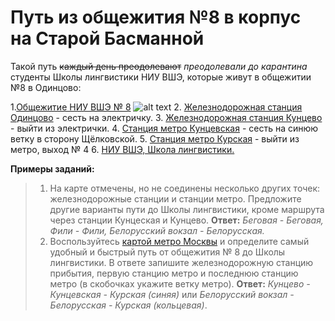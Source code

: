 # Путь из общежития №8 в корпус на Старой Басманной

Такой путь ~~каждый день преодолевают~~ *преодолевали до карантина* студенты Школы лингвистики НИУ ВШЭ, которые живут в общежитии №8 в Одинцово:

1.[Общежитие НИУ ВШЭ № 8](https://www.hse.ru/dormitory/3listnik/)
![alt text](https://www.hse.ru/pubs/share/direct/224124948.jpg)
  2. [Железнодорожная станция Одинцово](https://ru.wikipedia.org/wiki/%D0%9E%D0%B4%D0%B8%D0%BD%D1%86%D0%BE%D0%B2%D0%BE_(%D1%81%D1%82%D0%B0%D0%BD%D1%86%D0%B8%D1%8F)) - сесть на электричку.
  3. [Железнодорожная станция Кунцево](https://ru.wikipedia.org/wiki/%D0%9A%D1%83%D0%BD%D1%86%D0%B5%D0%B2%D0%BE_I) - выйти из электрички.
  4. [Станция метро Кунцевская](https://ru.wikipedia.org/wiki/%D0%9A%D1%83%D0%BD%D1%86%D0%B5%D0%B2%D1%81%D0%BA%D0%B0%D1%8F_(%D1%81%D1%82%D0%B0%D0%BD%D1%86%D0%B8%D1%8F_%D0%BC%D0%B5%D1%82%D1%80%D0%BE,_%D0%90%D1%80%D0%B1%D0%B0%D1%82%D1%81%D0%BA%D0%BE-%D0%9F%D0%BE%D0%BA%D1%80%D0%BE%D0%B2%D1%81%D0%BA%D0%B0%D1%8F_%D0%B8_%D0%A4%D0%B8%D0%BB%D1%91%D0%B2%D1%81%D0%BA%D0%B0%D1%8F_%D0%BB%D0%B8%D0%BD%D0%B8%D0%B8)) - сесть на синюю ветку в сторону Щёлковской.
  5. [Станция метро Курская](https://ru.wikipedia.org/wiki/%D0%9A%D1%83%D1%80%D1%81%D0%BA%D0%B0%D1%8F_(%D1%81%D1%82%D0%B0%D0%BD%D1%86%D0%B8%D1%8F_%D0%BC%D0%B5%D1%82%D1%80%D0%BE,_%D0%90%D1%80%D0%B1%D0%B0%D1%82%D1%81%D0%BA%D0%BE-%D0%9F%D0%BE%D0%BA%D1%80%D0%BE%D0%B2%D1%81%D0%BA%D0%B0%D1%8F_%D0%BB%D0%B8%D0%BD%D0%B8%D1%8F)) - выйти из метро, выход № 4
  6. [НИУ ВШЭ, Школа лингвистики.](https://ling.hse.ru/howtogetthere)

__Примеры заданий:__
>1. На карте отмечены, но не соединены несколько других точек: железнодорожные станции и станции метро. Предложите другие варианты пути до Школы лингвистики, кроме маршрута через станции Кунцеская и Кунцево. __Ответ:__ _Беговая - Беговая, Фили - Фили, Белорусский вокзал - Белорусская._
>2. Воспользуйтесь [картой метро Москвы](https://www.moscowmap.ru/metro.html) и определите самый удобный и быстрый путь от общежития № 8 до Школы лингвистики. В ответе запишите железнодорожную станцию прибытия, первую станцию метро и последнюю станцию метро (в скобочках укажите ветку метро). __Ответ:__ _Кунцево - Кунцевская - Курская (синяя)_ или _Белорусский вокзал - Белорусская - Курская (кольцевая)_.
